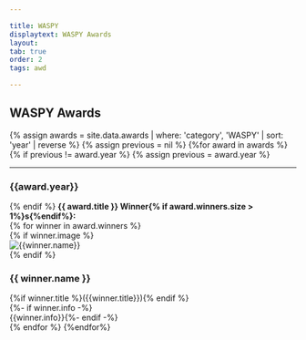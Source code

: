 ```yaml
---

title: WASPY
displaytext: WASPY Awards
layout:
tab: true
order: 2
tags: awd

---
```

## WASPY Awards
<section class="corporate">

{% assign awards = site.data.awards | where: 'category', 'WASPY' | sort: 'year' | reverse %}
{% assign previous = nil %}
{%for award in awards %}
{% if previous != award.year %}
{% assign previous = award.year %}
<hr>
<h3>{{award.year}}</h3>
{% endif %}
<strong>{{ award.title }} Winner{% if award.winners.size > 1%}s{%endif%}:</strong><br>
{% for winner in award.winners %}
<div class="member-container">
{% if winner.image %}<div class="member-img-container"><img src="{{winner.image}}" alt="{{winner.name}}" class="member-img"></div>{% endif %}<div class="member-caption"><h3>{{ winner.name }}</h3>{%if winner.title %}({{winner.title}}){% endif %}</div>
{%- if winner.info -%}<br>{{winner.info}}{%- endif -%}
</div>
{% endfor %}
{%endfor%}
</section>